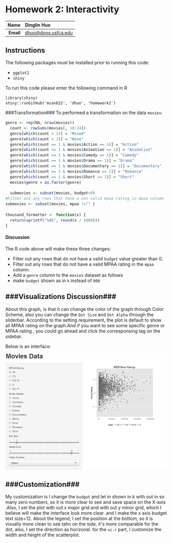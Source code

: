 Homework 2: Interactivity
==============================

| **Name**  | Dinglin Huo  |
|----------:|:-------------|
| **Email** | dhuo@dons.usfca.edu |

## Instructions ##

The following packages must be installed prior to running this code:

- `ggplot2`
- `shiny`

To run this code please enter the following command in R

```
library(shiny)
shiny::runGitHub('msan622', 'dhuo', 'homework2')
```
###Transformation###
To performed a transformation on the data `movies`:
```R
genre <- rep(NA, nrow(movies))
  count <- rowSums(movies[, 18:24])
  genre[which(count > 1)] = "Mixed"
  genre[which(count < 1)] = "None"
  genre[which(count == 1 & movies$Action == 1)] = "Action"
  genre[which(count == 1 & movies$Animation == 1)] = "Animation"
  genre[which(count == 1 & movies$Comedy == 1)] = "Comedy"
  genre[which(count == 1 & movies$Drama == 1)] = "Drama"
  genre[which(count == 1 & movies$Documentary == 1)] = "Documentary"
  genre[which(count == 1 & movies$Romance == 1)] = "Romance"
  genre[which(count == 1 & movies$Short == 1)] = "Short"
  movies$genre = as.factor(genre)
  
  submovies <- subset(movies, budget>0)
#Filter out any rows that have a non valid mpaa rating in mpaa column
submovies <- subset(movies, mpaa !="" )

thousand_formatter <- function(x) {
  return(sprintf("%dk", round(x / 1000)))
} 
```
#### Discussion ####
The R code above will make these three changes:
- Filter out any rows that do not have a valid `budget` value greater than 0. 
- Filter out any rows that do not have a valid MPAA rating in the `mpaa` column.
- Add a `genre` column to the `movies` dataset as follows
- make `budget` shown as in `k` instead of `000`


###Visualizations Discussion###
------------------------------
About this graph, is that it can change the color of the graph through Color Scheme, also you can change the `Dot Size` and `Dot Alpha` through the sliderbar.
According to the setting requirement, the plot is default to show all MPAA rating on the graph.And if you want to see some specific genre or MPAA rating , you could go ahead and click the corresponsing tag on the sidebar.

Below is an  interface:

![IMAGE](Capture.png)

###Customization###
------------------------------
My customization is I change the `budget` and let in shown in k with out in so many zero numbers, so it is more clear to see and save space on the X-axis
.Also, I set the plot with out x major grid and with out y minor grid, which I believe will make the interface look more clear.
and I make the x axis budget text size=12.
About the legend, I set the position at the bottom, so it is visually more clean to see tahn on the side, it's more comparable for the dot, also, I set the direction as horizonal.
for the `ui.r` part, I customize the width and height of the scatterplot.


